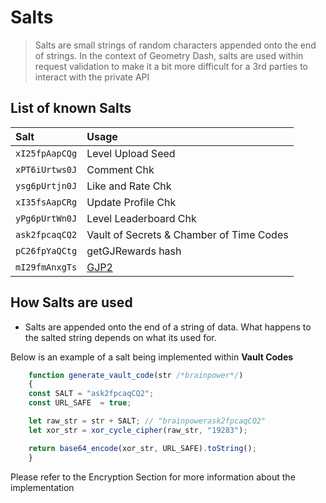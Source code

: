 # Salts

> Salts are small strings of random characters appended onto the end of strings. In the context of Geometry Dash, salts are used within request validation to make it a bit more difficult for a 3rd parties to interact with the private API

## List of known Salts

| Salt           | Usage                                    |
| :------------- | :--------------------------------------- |
| `xI25fpAapCQg` | Level Upload Seed                        |
| `xPT6iUrtws0J` | Comment Chk                              |
| `ysg6pUrtjn0J` | Like and Rate Chk                        |
| `xI35fsAapCRg` | Update Profile Chk                       |
| `yPg6pUrtWn0J` | Level Leaderboard Chk                    |
| `ask2fpcaqCQ2` | Vault of Secrets & Chamber of Time Codes |
| `pC26fpYaQCtg` | getGJRewards hash                        |
| `mI29fmAnxgTs` | [GJP2](/topics/gjp.md)                   |

## How Salts are used

- Salts are appended onto the end of a string of data. What happens to the salted string depends on what its used for.

Below is an example of a salt being implemented within **Vault Codes**

```js
    function generate_vault_code(str /*brainpower*/)
    {
    const SALT = "ask2fpcaqCQ2";
    const URL_SAFE  = true;

    let raw_str = str + SALT; // "brainpowerask2fpcaqCQ2"
    let xor_str = xor_cycle_cipher(raw_str, "19283");

    return base64_encode(xor_str, URL_SAFE).toString();
    }
```

Please refer to the Encryption Section for more information about the implementation
